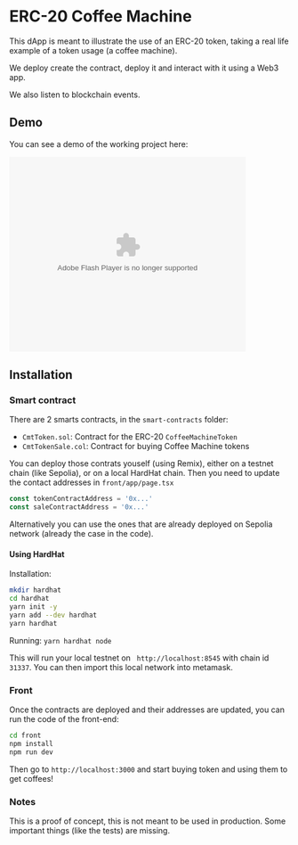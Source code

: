 # ERC-20 Coffee Machine

This dApp is meant to illustrate the use
of an ERC-20 token, taking a real life
example of a token usage (a coffee machine).

We deploy create the contract, deploy it and
interact with it using a Web3 app.

We also listen to blockchain events.

## Demo

You can see a demo of the working project here:

<object width="425" height="350">
  <param name="movie" value="https://www.youtube.com/embed/Bxyrov0gTMg?si=CNZanRSg3sjKrBNocc_load_policy=1&cc_lang_pref=en" />
  <param name="wmode" value="transparent" />
  <embed src="https://www.youtube.com/embed/Bxyrov0gTMg?si=CNZanRSg3sjKrBNocc_load_policy=1&cc_lang_pref=en"
         type="application/x-shockwave-flash"
         wmode="transparent" width="425" height="350" />
</object>

## Installation

### Smart contract

There are 2 smarts contracts, in the `smart-contracts` folder:

- `CmtToken.sol`: Contract for the ERC-20 `CoffeeMachineToken`
- `CmtTokenSale.col`: Contract for buying Coffee Machine tokens

You can deploy those contrats youself (using Remix),
either on a testnet chain (like Sepolia),
or on a local HardHat chain.
Then you need to update the contact addresses
in `front/app/page.tsx`

```js
const tokenContractAddress = '0x...'
const saleContractAddress = '0x...'
```

Alternatively you can use the ones that are
already deployed on Sepolia network (already the case in the code).

#### Using HardHat

Installation:

```bash
mkdir hardhat 
cd hardhat
yarn init -y
yarn add --dev hardhat
yarn hardhat
```

Running:
`yarn hardhat node`

This will run your local testnet on ` http://localhost:8545`
with chain id `31337`. You can then import
this local network into metamask.

### Front

Once the contracts are deployed and their addresses
are updated, you can run the code of the front-end:

```bash
cd front
npm install
npm run dev
```

Then go to `http://localhost:3000` and start buying
token and using them to get coffees!

### Notes

This is a proof of concept, this is not meant
to be used in production.
Some important things (like the tests) are missing.
